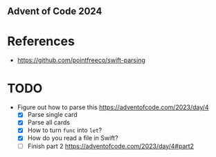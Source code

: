 Advent of Code 2024
---

References
===

- https://github.com/pointfreeco/swift-parsing

TODO
===

- Figure out how to parse this https://adventofcode.com/2023/day/4
  - [x] Parse single card
  - [x] Parse all cards
  - [x] How to turn `func` into `let`?
  - [x] How do you read a file in Swift?
  - [ ] Finish part 2 https://adventofcode.com/2023/day/4#part2
